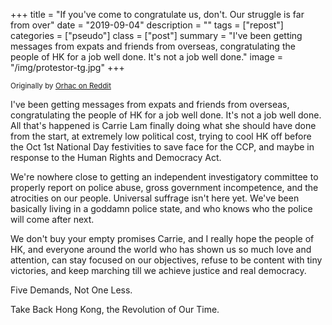 +++
title = "If you've come to congratulate us, don't. Our struggle is far from over"
date = "2019-09-04"
description = ""
tags = ["repost"]
categories = ["pseudo"]
class = ["post"]
summary = "I've been getting messages from expats and friends from overseas, congratulating the people of HK for a job well done. It's not a job well done."
image = "/img/protestor-tg.jpg"
+++

<p><small class="text-muted">
Originally by <a href="https://www.reddit.com/r/HongKong/comments/cziwwl/if_youve_come_to_congratulate_us_dont_our/">Orhac on Reddit</a>
</small></p>

I've been getting messages from expats and friends from overseas, congratulating the people of HK for a job well done. It's not a job well done. All that's happened is Carrie Lam finally doing what she should have done from the start, at extremely low political cost, trying to cool HK off before the Oct 1st National Day festivities to save face for the CCP, and maybe in response to the Human Rights and Democracy Act.

We're nowhere close to getting an independent investigatory committee to properly report on police abuse, gross government incompetence, and the atrocities on our people. Universal suffrage isn't here yet. We've been basically living in a goddamn police state, and who knows who the police will come after next.

We don't buy your empty promises Carrie, and I really hope the people of HK, and everyone around the world who has shown us so much love and attention, can stay focused on our objectives, refuse to be content with tiny victories, and keep marching till we achieve justice and real democracy.

Five Demands, Not One Less.

Take Back Hong Kong, the Revolution of Our Time.
